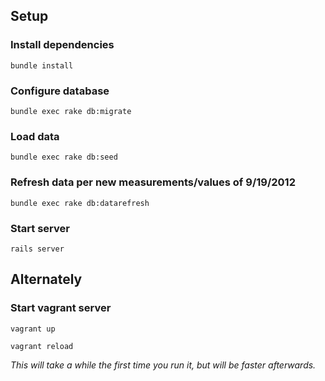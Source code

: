 ## Setup

### Install dependencies
`bundle install`

### Configure database
`bundle exec rake db:migrate`

### Load data
`bundle exec rake db:seed`

### Refresh data per new measurements/values of 9/19/2012
`bundle exec rake db:datarefresh`

### Start server
`rails server`

## Alternately

### Start vagrant server
`vagrant up`

`vagrant reload`

*This will take a while the first time you run it, but will be faster afterwards.*

